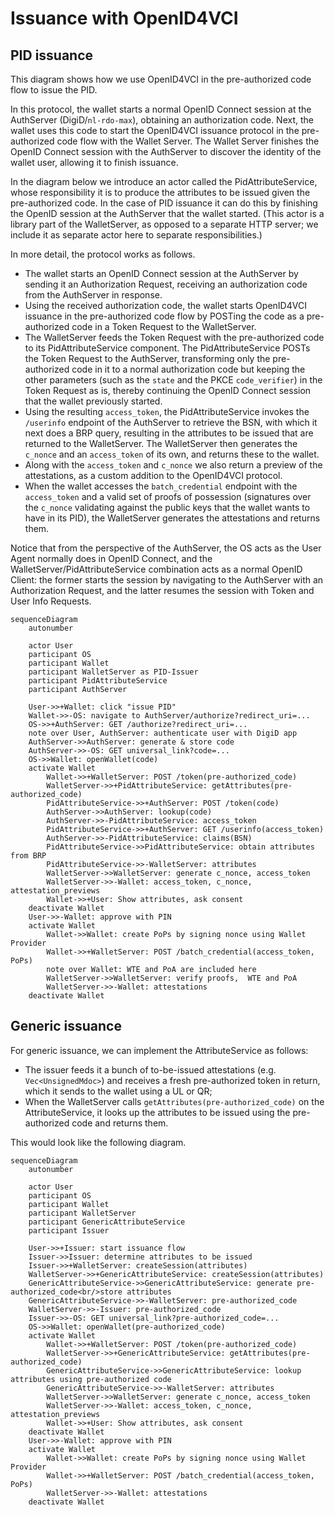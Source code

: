 # Issuance with OpenID4VCI

## PID issuance

This diagram shows how we use OpenID4VCI in the pre-authorized code flow to issue the PID.

In this protocol, the wallet starts a normal OpenID Connect session at the AuthServer (DigiD/`nl-rdo-max`), obtaining an authorization code. Next, the wallet uses this code to start the OpenID4VCI issuance protocol in the pre-authorized code flow with the Wallet Server. The Wallet Server finishes the OpenID Connect session with the AuthServer to discover the identity of the wallet user, allowing it to finish issuance.

In the diagram below we introduce an actor called the PidAttributeService, whose responsibility it is to produce the attributes to be issued given the pre-authorized code. In the case of PID issuance it can do this by finishing the OpenID session at the AuthServer that the wallet started. (This actor is a library part of the WalletServer, as opposed to a separate HTTP server; we include it as separate actor here to separate responsibilities.)

In more detail, the protocol works as follows.

- The wallet starts an OpenID Connect session at the AuthServer by sending it an Authorization Request, receiving an authorization code from the AuthServer in response.
- Using the received authorization code, the wallet starts OpenID4VCI issuance in the pre-authorized code flow by POSTing the code as a pre-authorized code in a Token Request to the WalletServer.
- The WalletServer feeds the Token Request with the pre-authorized code to its PidAttributeService component. The PidAttributeService POSTs the Token Request to the AuthServer, transforming only the pre-authorized code in it to a normal authorization code but keeping the other parameters (such as the `state` and the PKCE `code_verifier`) in the Token Request as is, thereby continuing the OpenID Connect session that the wallet previously started.
- Using the resulting `access_token`, the PidAttributeService invokes the `/userinfo` endpoint of the AuthServer to retrieve the BSN, with which it next does a BRP query, resulting in the attributes to be issued that are returned to the WalletServer. The WalletServer then generates the `c_nonce` and an `access_token` of its own, and returns these to the wallet.
- Along with the `access_token` and `c_nonce` we also return a preview of the attestations, as a custom addition to the OpenID4VCI protocol.
- When the wallet accesses the `batch_credential` endpoint with the `access_token` and a valid set of proofs of possession (signatures over the `c_nonce` validating against the public keys that the wallet wants to have in its PID), the WalletServer generates the attestations and returns them.

Notice that from the perspective of the AuthServer, the OS acts as the User Agent normally does in OpenID Connect, and the WalletServer/PidAttributeService combination acts as a normal OpenID Client: the former starts the session by navigating to the AuthServer with an Authorization Request, and the latter resumes the session with Token and User Info Requests.

```{mermaid}
sequenceDiagram
    autonumber

    actor User
    participant OS
    participant Wallet
    participant WalletServer as PID-Issuer
    participant PidAttributeService
    participant AuthServer

    User->>+Wallet: click "issue PID"
    Wallet->>-OS: navigate to AuthServer/authorize?redirect_uri=...
    OS->>+AuthServer: GET /authorize?redirect_uri=...
    note over User, AuthServer: authenticate user with DigiD app
    AuthServer->>AuthServer: generate & store code
    AuthServer->>-OS: GET universal_link?code=...
    OS->>Wallet: openWallet(code)
    activate Wallet
        Wallet->>+WalletServer: POST /token(pre-authorized_code)
        WalletServer->>+PidAttributeService: getAttributes(pre-authorized_code)
        PidAttributeService->>+AuthServer: POST /token(code)
        AuthServer->>AuthServer: lookup(code)
        AuthServer->>-PidAttributeService: access_token
        PidAttributeService->>+AuthServer: GET /userinfo(access_token)
        AuthServer->>-PidAttributeService: claims(BSN)
        PidAttributeService->>PidAttributeService: obtain attributes from BRP
        PidAttributeService->>-WalletServer: attributes
        WalletServer->>WalletServer: generate c_nonce, access_token
        WalletServer->>-Wallet: access_token, c_nonce, attestation_previews
        Wallet->>+User: Show attributes, ask consent
    deactivate Wallet
    User->>-Wallet: approve with PIN
    activate Wallet
        Wallet->>Wallet: create PoPs by signing nonce using Wallet Provider
        Wallet->>+WalletServer: POST /batch_credential(access_token, PoPs)
        note over Wallet: WTE and PoA are included here
        WalletServer->>WalletServer: verify proofs,  WTE and PoA
        WalletServer->>-Wallet: attestations
    deactivate Wallet
```

## Generic issuance

For generic issuance, we can implement the AttributeService as follows:
  * The issuer feeds it a bunch of to-be-issued attestations (e.g. `Vec<UnsignedMdoc>`) and receives a fresh pre-authorized token in return, which it sends to the wallet using a UL or QR;
  * When the WalletServer calls `getAttributes(pre-authorized_code)` on the AttributeService, it looks up the attributes to be issued using the pre-authorized code and returns them.

This would look like the following diagram.

```{mermaid}
sequenceDiagram
    autonumber

    actor User
    participant OS
    participant Wallet
    participant WalletServer
    participant GenericAttributeService
    participant Issuer

    User->>+Issuer: start issuance flow
    Issuer->>Issuer: determine attributes to be issued
    Issuer->>+WalletServer: createSession(attributes)
    WalletServer->>+GenericAttributeService: createSession(attributes)
    GenericAttributeService->>GenericAttributeService: generate pre-authorized_code<br/>store attributes
    GenericAttributeService->>-WalletServer: pre-authorized_code
    WalletServer->>-Issuer: pre-authorized_code
    Issuer->>-OS: GET universal_link?pre-authorized_code=...
    OS->>Wallet: openWallet(pre-authorized_code)
    activate Wallet
        Wallet->>+WalletServer: POST /token(pre-authorized_code)
        WalletServer->>+GenericAttributeService: getAttributes(pre-authorized_code)
        GenericAttributeService->>GenericAttributeService: lookup attributes using pre-authorized code
        GenericAttributeService->>-WalletServer: attributes
        WalletServer->>WalletServer: generate c_nonce, access_token
        WalletServer->>-Wallet: access_token, c_nonce, attestation_previews
        Wallet->>+User: Show attributes, ask consent
    deactivate Wallet
    User->>-Wallet: approve with PIN
    activate Wallet
        Wallet->>Wallet: create PoPs by signing nonce using Wallet Provider
        Wallet->>+WalletServer: POST /batch_credential(access_token, PoPs)
        WalletServer->>-Wallet: attestations
    deactivate Wallet
```
